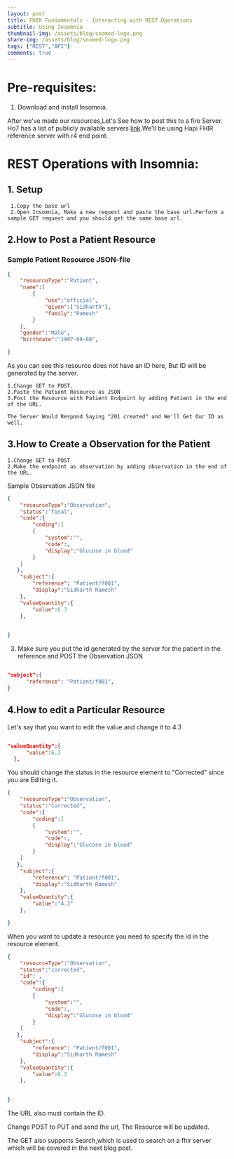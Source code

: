 ```yaml
---
layout: post
title: FHIR Fundamentals - Interacting with REST Operations
subtitle: Using Insomnia
thumbnail-img: /assets/blog/snomed-logo.png
share-img: /assets/blog/snomed-logo.png
tags: ["REST","API"]
comments: true
---
```



# Pre-requisites:
1. Download and install Insomnia.





After we've made our resources,Let's See how to post this to a fire Server.
Ho7 has a list of publicly available servers  [link](https://wiki.hl7.org/Publicly_Available_FHIR_Servers_for_testing).We'll be using Hapi FHIR reference server with r4 end point.
 
# REST Operations with Insomnia:
## 1. Setup
     1.Copy the base url 
     2.Open Insomnia, Make a new request and paste the base url.Perform a sample GET request and you should get the same base url.
## 2.How to Post a Patient Resource
### Sample Patient Resource JSON-file
```json
{
    "resourceType":"Patient",
    "name":[
        {
            "use":"official",
            "given":["Sidharth"],
            "family":"Ramesh"
        }
    ],
    "gender":"Male",
    "birthdate":"1997-09-08",

}

```
As you can see this resource does not have an ID here, But ID will be generated by the server.

    1.Change GET to POST.
    2.Paste the Patient Resource as JSON
    3.Post the Resource with Patient Endpoint by adding Patient in the end of the URL.

    The Server Would Respond Saying "201 created" and We'll Get Our ID as well.

## 3.How to Create a Observation for the Patient
  
    1.Change GET to POST
    2.Make the endpoint as observation by adding observation in the end of the URL.

  Sample Observation JSON file

```json
{
    "resourceType":"Observation",
    "status":"final",
    "code":{
        "coding":[
        {
            "system":"",
            "code":,
            "display":"Glucose in blood"
        }
    ]
   },
    "subject":{
        "reference": "Patient/f001",
        "display":"Sidharth Ramesh"
    },
    "valueQuantity":{
        "value":6.3
    },
    

}

```
  3. Make sure you put the id generated by the server for the patient in the reference and POST the Observation JSON 

  ```json 

  "subject":{
        "reference": "Patient/f001",
  }

   ```

  ## 4.How to edit a Particular Resource

  Let's say that you want to edit the value and change it to 4.3

  ```json 

  "valueQuantity":{
        "value":6.3
    },

```
You should change the status in the resource element to "Corrected"  since you are Editing it. 

```json
{
    "resourceType":"Observation",
    "status":"Corrected",
    "code":{
        "coding":[
        {
            "system":"",
            "code":,
            "display":"Glucose in blood"
        }
    ]
   },
    "subject":{
        "reference": "Patient/f001",
        "display":"Sidharth Ramesh"
    },
    "valueQuantity":{
        "value":"4.3"
    },

}

```
When you want to update a resource  you need to specify the id in the resource element.


```json
{
    "resourceType":"Observation",
    "status":"corrected",
    "id": ,
    "code":{
        "coding":[
        {
            "system":"",
            "code":,
            "display":"Glucose in blood"
        }
    ]
   },
    "subject":{
        "reference": "Patient/f001",
        "display":"Sidharth Ramesh"
    },
    "valueQuantity":{
        "value":6.3
    },
    

}

```
  The URL also must contain the ID.
 
  Change POST to PUT and send the url, The Resource will be updated.


The GET also supports Search,which is used to search on a fhir server which will be covered in the next blog post.
